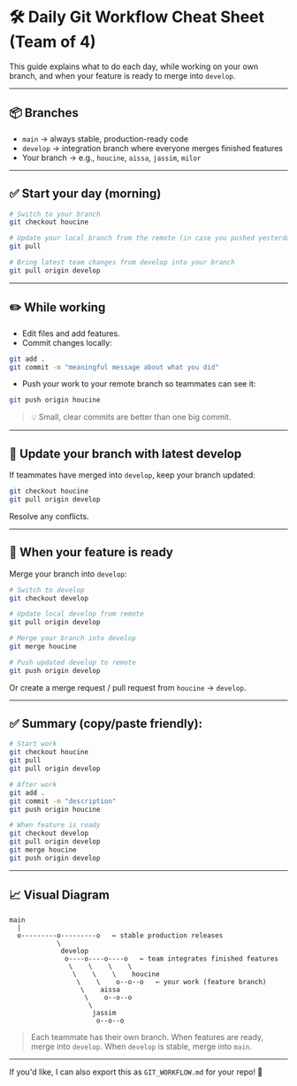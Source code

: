 # 🛠 Daily Git Workflow Cheat Sheet (Team of 4)

This guide explains what to do each day, while working on your own branch, and when your feature is ready to merge into `develop`.

---

## 📦 Branches
- `main` → always stable, production-ready code
- `develop` → integration branch where everyone merges finished features
- Your branch → e.g., `houcine`, `aissa`, `jassim`, `milor`

---

## ✅ **Start your day (morning)**
```bash
# Switch to your branch
git checkout houcine

# Update your local branch from the remote (in case you pushed yesterday)
git pull

# Bring latest team changes from develop into your branch
git pull origin develop
```

---

## ✏️ **While working**
- Edit files and add features.
- Commit changes locally:
```bash
git add .
git commit -m "meaningful message about what you did"
```

- Push your work to your remote branch so teammates can see it:
```bash
git push origin houcine
```

> 💡 Small, clear commits are better than one big commit.

---

## 🔄 **Update your branch with latest develop**
If teammates have merged into `develop`, keep your branch updated:
```bash
git checkout houcine
git pull origin develop
```

Resolve any conflicts.

---

## 🚀 **When your feature is ready**
Merge your branch into `develop`:
```bash
# Switch to develop
git checkout develop

# Update local develop from remote
git pull origin develop

# Merge your branch into develop
git merge houcine

# Push updated develop to remote
git push origin develop
```

Or create a merge request / pull request from `houcine` → `develop`.

---

## ✅ **Summary (copy/paste friendly):**
```bash
# Start work
git checkout houcine
git pull
git pull origin develop

# After work
git add .
git commit -m "description"
git push origin houcine
```

```bash
# When feature is ready
git checkout develop
git pull origin develop
git merge houcine
git push origin develop
```

---

## 📈 Visual Diagram
```
main
  |
  o---------o---------o   ← stable production releases
            \
             develop
              o----o----o----o   ← team integrates finished features
               \    \    \    \
                \    \    \    houcine
                 \    \    o--o--o   ← your work (feature branch)
                  \    aissa
                   \    o--o--o
                    \
                     jassim
                      o--o--o
```

> Each teammate has their own branch. When features are ready, merge into `develop`. When `develop` is stable, merge into `main`.

---

If you'd like, I can also export this as `GIT_WORKFLOW.md` for your repo! 🚀

